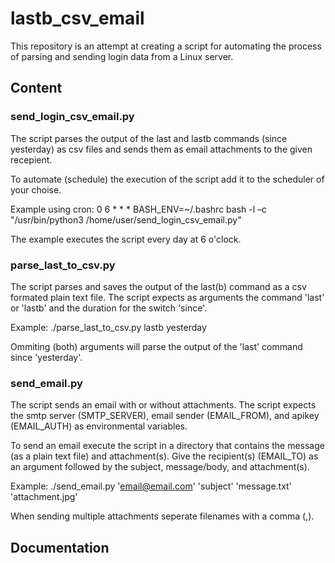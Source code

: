 # lastb_csv_email

This repository is an attempt at creating a script for automating the process 
of parsing and sending login data from a Linux server.

## Content	

### send_login_csv_email.py
The script parses the output of the last and lastb commands (since yesterday) 
as csv files and sends them as email attachments to the given recepient.

To automate (schedule) the execution of the script add it to the scheduler of 
your choise.

Example using cron:
0 6 * * *  BASH_ENV=~/.bashrc bash -l –c "/usr/bin/python3 /home/user/send_login_csv_email.py"

The example executes the script every day at 6 o'clock.

### parse_last_to_csv.py 
The script parses and saves the output of the last(b) command as a csv formated 
plain text file. The script expects as arguments the command 'last' or 'lastb' 
and the duration for the switch 'since'.

Example:
./parse_last_to_csv.py lastb yesterday

Ommiting (both) arguments will parse the output of the 'last' command since 
'yesterday'.

### send_email.py 
The script sends an email with or without attachments. The script expects 
the smtp server (SMTP_SERVER), email sender (EMAIL_FROM), and apikey 
(EMAIL_AUTH) as environmental variables. 

To send an email execute the script in a directory that contains the message 
(as a plain text file) and attachment(s). Give the recipient(s) (EMAIL_TO) 
as an argument followed by the subject, message/body, and attachment(s).

Example: 
./send_email.py 'email@email.com' 'subject' 'message.txt' 'attachment.jpg'

When sending multiple attachments seperate filenames with a comma (,).

## Documentation
